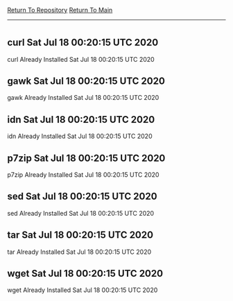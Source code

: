 [Return To Repository](https://github.com/deathbybandaid/piholeparser/)
[Return To Main](https://github.com/deathbybandaid/piholeparser/blob/master/RecentRunLogs/Mainlog.md)
____________________________________
# 
## curl Sat Jul 18 00:20:15 UTC 2020
curl Already Installed Sat Jul 18 00:20:15 UTC 2020
## gawk Sat Jul 18 00:20:15 UTC 2020
gawk Already Installed Sat Jul 18 00:20:15 UTC 2020
## idn Sat Jul 18 00:20:15 UTC 2020
idn Already Installed Sat Jul 18 00:20:15 UTC 2020
## p7zip Sat Jul 18 00:20:15 UTC 2020
p7zip Already Installed Sat Jul 18 00:20:15 UTC 2020
## sed Sat Jul 18 00:20:15 UTC 2020
sed Already Installed Sat Jul 18 00:20:15 UTC 2020
## tar Sat Jul 18 00:20:15 UTC 2020
tar Already Installed Sat Jul 18 00:20:15 UTC 2020
## wget Sat Jul 18 00:20:15 UTC 2020
wget Already Installed Sat Jul 18 00:20:15 UTC 2020
